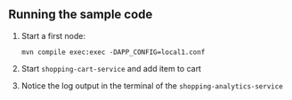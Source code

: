 ## Running the sample code

1. Start a first node:

    ```
    mvn compile exec:exec -DAPP_CONFIG=local1.conf
    ```

2. Start `shopping-cart-service` and add item to cart

3. Notice the log output in the terminal of the `shopping-analytics-service`
